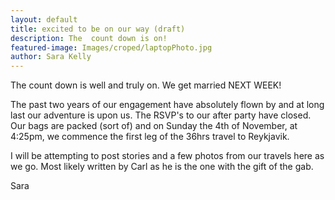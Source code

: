 ```yaml
---
layout: default
title: excited to be on our way (draft)
description: The  count down is on!
featured-image: Images/croped/laptopPhoto.jpg
author: Sara Kelly
---
```


The count down is well and truly on. We get married NEXT WEEK!&nbsp;

The past two years of our engagement have absolutely flown by and at long last our adventure is upon us. The RSVP's to our after party have closed. Our bags are packed (sort of) and on Sunday the 4th of November, at 4:25pm, we commence the first leg of the 36hrs travel to Reykjavik.&nbsp;&nbsp;

I will be attempting to post stories and a few photos from our travels here as we go. Most likely written by Carl as he is the one with the gift of the gab.

Sara